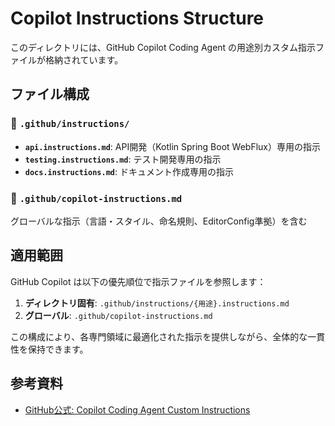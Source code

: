 # Copilot Instructions Structure

このディレクトリには、GitHub Copilot Coding Agent の用途別カスタム指示ファイルが格納されています。

## ファイル構成

### 📁 `.github/instructions/`
- **`api.instructions.md`**: API開発（Kotlin Spring Boot WebFlux）専用の指示
- **`testing.instructions.md`**: テスト開発専用の指示
- **`docs.instructions.md`**: ドキュメント作成専用の指示

### 📄 `.github/copilot-instructions.md`
グローバルな指示（言語・スタイル、命名規則、EditorConfig準拠）を含む

## 適用範囲

GitHub Copilot は以下の優先順位で指示ファイルを参照します：

1. **ディレクトリ固有**: `.github/instructions/{用途}.instructions.md`
2. **グローバル**: `.github/copilot-instructions.md`

この構成により、各専門領域に最適化された指示を提供しながら、全体的な一貫性を保持できます。

## 参考資料

- [GitHub公式: Copilot Coding Agent Custom Instructions](https://github.blog/changelog/2025-07-23-github-copilot-coding-agent-now-supports-instructions-md-custom-instructions/)